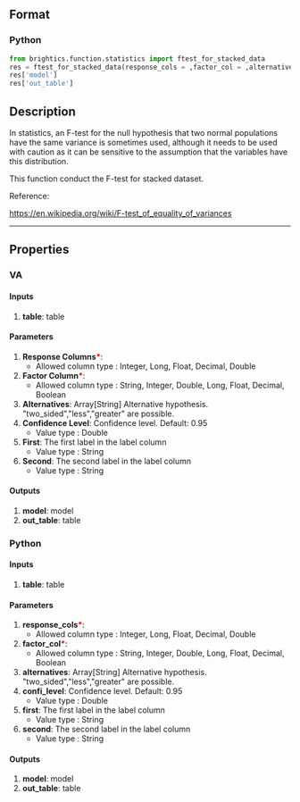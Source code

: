 ## Format
### Python
```python
from brightics.function.statistics import ftest_for_stacked_data
res = ftest_for_stacked_data(response_cols = ,factor_col = ,alternatives = ,confi_level = ,first = ,second = )
res['model']
res['out_table']
```

## Description
In statistics, an F-test for the null hypothesis that two normal populations have the same variance is sometimes used, although it needs to be used with caution as it can be sensitive to the assumption that the variables have this distribution.

This function conduct the F-test for stacked dataset.

Reference:

https://en.wikipedia.org/wiki/F-test_of_equality_of_variances

---

## Properties
### VA
#### Inputs
1. **table**: table

#### Parameters
1. **Response Columns**<b style="color:red">*</b>: 
   - Allowed column type : Integer, Long, Float, Decimal, Double
2. **Factor Column**<b style="color:red">*</b>: 
   - Allowed column type : String, Integer, Double, Long, Float, Decimal, Boolean
3. **Alternatives**: Array[String] Alternative hypothesis. "two_sided","less","greater" are possible. 
4. **Confidence Level**: Confidence level. Default: 0.95
   - Value type : Double
5. **First**: The first label in the label column
   - Value type : String
6. **Second**: The second label in the label column
   - Value type : String

#### Outputs
1. **model**: model
2. **out_table**: table

### Python
#### Inputs
1. **table**: table

#### Parameters
1. **response_cols**<b style="color:red">*</b>: 
   - Allowed column type : Integer, Long, Float, Decimal, Double
2. **factor_col**<b style="color:red">*</b>: 
   - Allowed column type : String, Integer, Double, Long, Float, Decimal, Boolean
3. **alternatives**: Array[String] Alternative hypothesis. "two_sided","less","greater" are possible. 
4. **confi_level**: Confidence level. Default: 0.95
   - Value type : Double
5. **first**: The first label in the label column
   - Value type : String
6. **second**: The second label in the label column
   - Value type : String

#### Outputs
1. **model**: model
2. **out_table**: table

